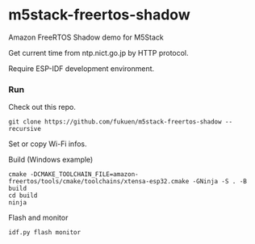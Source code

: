 # m5stack-freertos-shadow
Amazon FreeRTOS Shadow demo for M5Stack

Get current time from ntp.nict.go.jp by HTTP protocol.

Require ESP-IDF development environment.



### Run

Check out this repo.

```
git clone https://github.com/fukuen/m5stack-freertos-shadow --recursive
```

Set or copy Wi-Fi infos.


Build (Windows example)

```
cmake -DCMAKE_TOOLCHAIN_FILE=amazon-freertos/tools/cmake/toolchains/xtensa-esp32.cmake -GNinja -S . -B build
cd build
ninja
```

Flash and monitor

```
idf.py flash monitor
```

